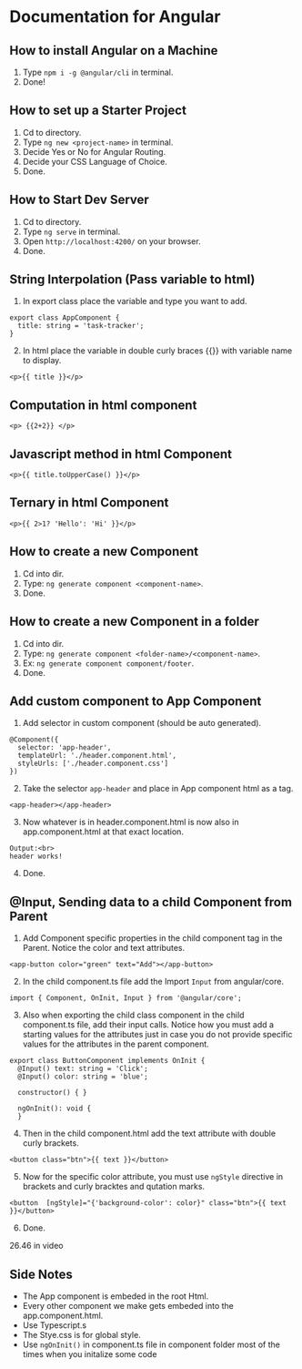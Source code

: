 # Documentation for Angular

## How to install Angular on a Machine

1. Type `npm i -g @angular/cli` in terminal.
2. Done!

## How to set up a Starter Project

1. Cd to directory.
2. Type `ng new <project-name>` in terminal.
3. Decide Yes or No for Angular Routing.
4. Decide your CSS Language of Choice.
5. Done.

## How to Start Dev Server

1. Cd to directory.
2. Type `ng serve` in terminal.
3. Open `http://localhost:4200/` on your browser.
4. Done.

## String Interpolation (Pass variable to html)

1. In export class <component-name> place the variable and type you want to add.

```
export class AppComponent {
  title: string = 'task-tracker';
}
```

2. In <component-name> html place the variable in double curly braces {{}} with variable name to display.

```
<p>{{ title }}</p>
```

## Computation in html component

```
<p> {{2+2}} </p>
```

## Javascript method in html Component

```
<p>{{ title.toUpperCase() }}</p>
```

## Ternary in html Component

```
<p>{{ 2>1? 'Hello': 'Hi' }}</p>
```

## How to create a new Component

1. Cd into dir.
2. Type: `ng generate component <component-name>`.
3. Done.

## How to create a new Component in a folder

1. Cd into dir.
2. Type: `ng generate component <folder-name>/<component-name>`.
3. Ex: `ng generate component component/footer`.
4. Done.

## Add custom component to App Component

1. Add selector in custom component (should be auto generated).

```
@Component({
  selector: 'app-header',
  templateUrl: './header.component.html',
  styleUrls: ['./header.component.css']
})
```

2. Take the selector `app-header` and place in App component html as a tag.

```
<app-header></app-header>
```

3. Now whatever is in header.component.html is now also in app.component.html at that exact location.

```
Output:<br>
header works!
```

4. Done.

## @Input, Sending data to a child Component from Parent

1. Add Component specific properties in the child component tag in the Parent. Notice the color and text attributes.

```
<app-button color="green" text="Add"></app-button>
```

2. In the child component.ts file add the Import `Input` from angular/core.

```
import { Component, OnInit, Input } from '@angular/core';
```

3. Also when exporting the child class component in the child component.ts file, add their input calls. Notice how you must add a starting values for the attributes just in case you do not provide specific values for the attributes in the parent component.

```
export class ButtonComponent implements OnInit {
  @Input() text: string = 'Click';
  @Input() color: string = 'blue';

  constructor() { }

  ngOnInit(): void {
  }
```

4. Then in the child component.html add the text attribute with double curly brackets.

```
<button class="btn">{{ text }}</button>
```

5. Now for the specific color attribute, you must use `ngStyle` directive in brackets and curly bracktes and qutation marks.

```
<button  [ngStyle]="{'background-color': color}" class="btn">{{ text }}</button>
```

6. Done.



26.46 in video


## Side Notes

* The App component is embeded in the root Html.
* Every other component we make gets embeded into the app.component.html.
* Use Typescript.s
* The Stye.css is for global style.
* Use `ngOnInit()` in component.ts file in component folder most of the times when you initalize some code
